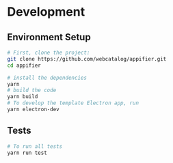 <!-- https://raw.githubusercontent.com/jiahaog/nativefier/master/docs/development.md -->

# Development
## Environment Setup

```bash
# First, clone the project:
git clone https://github.com/webcatalog/appifier.git
cd appifier

# install the dependencies
yarn
# build the code
yarn build
# To develop the template Electron app, run
yarn electron-dev
```

## Tests
```bash
# To run all tests
yarn run test
```
